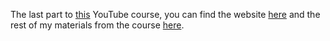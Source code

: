 The last part to [this](https://www.youtube.com/watch?v=jQjjqEjZK58&list=PL0Zuz27SZ-6MQri81d012LwP5jvFZ_scc&index=24&ab_channel=DaveGray) YouTube course, you can find the website [here](https://python-weather-tlmz.onrender.com/) and the rest of my materials from the course [here](https://github.com/Zappy86/Learning-Python).
